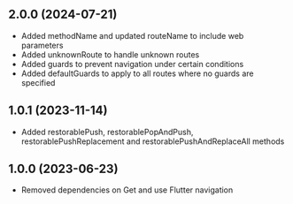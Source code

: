 ## 2.0.0 (2024-07-21)

- Added methodName and updated routeName to include web parameters
- Added unknownRoute to handle unknown routes
- Added guards to prevent navigation under certain conditions
- Added defaultGuards to apply to all routes where no guards are specified

## 1.0.1 (2023-11-14)

- Added restorablePush, restorablePopAndPush, restorablePushReplacement and restorablePushAndReplaceAll methods

## 1.0.0 (2023-06-23)

- Removed dependencies on Get and use Flutter navigation